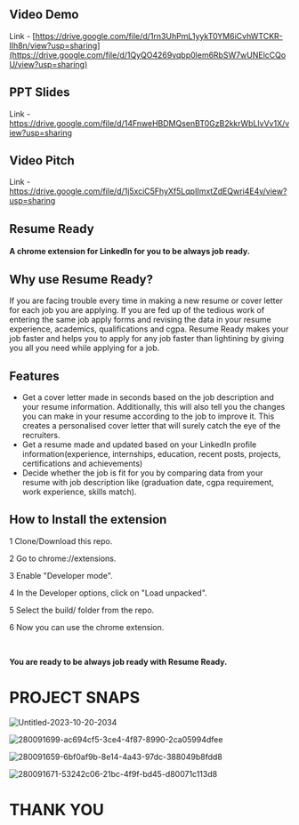 ## Video Demo
Link - [https://drive.google.com/file/d/1rn3UhPmL1yykT0YM6iCvhWTCKR-lIh8n/view?usp=sharing](https://drive.google.com/file/d/1QyQO4269vqbp0lem6RbSW7wUNElcCQoU/view?usp=sharing)

## PPT Slides
Link - https://drive.google.com/file/d/14FnweHBDMQsenBT0GzB2kkrWbLlvVv1X/view?usp=sharing

## Video Pitch
Link - https://drive.google.com/file/d/1j5xciC5FhyXf5LqpIImxtZdEQwri4E4v/view?usp=sharing

## Resume Ready
#### A chrome extension for LinkedIn for you to be always job ready.

## Why use Resume Ready?
If you are facing trouble every time in making a new resume or cover letter for each job you are applying. 
If you are fed up of the tedious work of entering the same job apply forms and revising the data in your resume experience, academics, qualifications and cgpa. 
Resume Ready makes your job faster and helps you to apply for any job faster than lightining by giving you all you need while applying for a job.

## Features
* Get a cover letter made in seconds based on the job description and your resume information. Additionally, this will also tell you the changes you can make in your resume according to the job to improve it. This creates a personalised cover letter that will surely catch the eye of the recruiters.
* Get a resume made and updated based on your LinkedIn profile information(experience, internships, education, recent posts, projects, certifications and achievements)
* Decide whether the job is fit for you by comparing data from your resume with job description like (graduation date, cgpa requirement, work experience, skills match).

## How to Install the extension

1 Clone/Download this repo.

2 Go to chrome://extensions.

3 Enable "Developer mode".

4 In the Developer options, click on "Load unpacked".

5 Select the build/ folder from the repo.

6 Now you can use the chrome extension.

<br>

**You are ready to be always job ready with Resume Ready.**

# PROJECT SNAPS
![Untitled-2023-10-20-2034](https://github.com/Harshit-Raj-14/Resume-Ready/assets/98808802/44a5bf76-5a48-489a-a504-1c99e4ef8f64)

![280091699-ac694cf5-3ce4-4f87-8990-2ca05994dfee](https://github.com/Harshit-Raj-14/Resume-Ready/assets/98808802/ff280f38-2be6-409d-871f-f05872f0c40e)

![280091659-6bf0af9b-8e14-4a43-97dc-388049b8fdd8](https://github.com/Harshit-Raj-14/Resume-Ready/assets/98808802/8d58e35e-3d71-4605-9e53-f2dbdbbef4f0)

![280091671-53242c06-21bc-4f9f-bd45-d80071c113d8](https://github.com/Harshit-Raj-14/Resume-Ready/assets/98808802/4c142e1e-e9ac-46a2-8c0c-1d6fdfede020)

# THANK YOU


